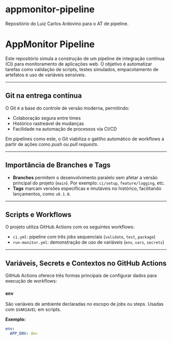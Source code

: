 # appmonitor-pipeline
Repositório do Luiz Carlos Ardovino para o AT de pipeline.


# AppMonitor Pipeline

Este repositório simula a construção de um pipeline de integração contínua (CI) para monitoramento de aplicações web. O objetivo é automatizar tarefas como validação de scripts, testes simulados, empacotamento de artefatos e uso de variáveis sensíveis.

---

## Git na entrega contínua

O Git é a base do controle de versão moderna, permitindo:

- Colaboração segura entre times
- Histórico rastreável de mudanças
- Facilidade na automação de processos via CI/CD

Em pipelines como este, o Git viabiliza o gatilho automático de workflows a partir de ações como *push* ou *pull requests*.

---

## Importância de Branches e Tags

- **Branches** permitem o desenvolvimento paralelo sem afetar a versão principal do projeto (`main`). Por exemplo: `ci/setup`, `feature/logging`, etc.
- **Tags** marcam versões específicas e imutáveis no histórico, facilitando lançamentos, como `v0.1.0`.

---

## Scripts e Workflows

O projeto utiliza GitHub Actions com os seguintes workflows:

- `ci.yml`: pipeline com três jobs sequenciais (`validate`, `test`, `package`)
- `run-monitor.yml`: demonstração de uso de variáveis (`env`, `vars`, `secrets`)

---

## Variáveis, Secrets e Contextos no GitHub Actions

GitHub Actions oferece três formas principais de configurar dados para execução de workflows:

### `env`
São variáveis de ambiente declaradas no escopo de jobs ou steps. Usadas com `$VARIAVEL` em scripts.

**Exemplo:**
```yaml
env:
  APP_ENV: dev

